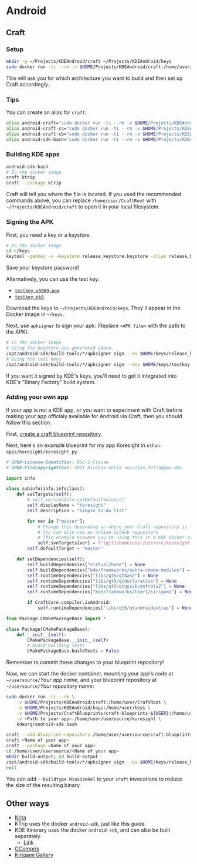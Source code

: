 # Android

## Craft

### Setup
```bash
mkdir -p ~/Projects/KDEAndroid/craft ~/Projects/KDEAndroid/keys
sudo docker run -ti --rm -v $HOME/Projects/KDEAndroid/craft:/home/user/CraftRoot -v $HOME/Projects/KDEAndroid/keys:/home/user/keys kdeorg/android-sdk craft-bootstrap
```

This will ask you for which architecture you want to build and then set up Craft accordingly.

### Tips

You can create an alias for `craft`:

```bash
alias android-craft="sudo docker run -ti --rm -v $HOME/Projects/KDEAndroid/craft:/home/user/CraftRoot -v $HOME/Projects/KDEAndroid/keys:/home/user/keys kdeorg/android-sdk craft"
alias android-craft-cs="sudo docker run -ti --rm -v $HOME/Projects/KDEAndroid/craft:/home/user/CraftRoot -v $HOME/Projects/KDEAndroid/keys:/home/user/keys kdeorg/android-sdk cs"
alias android-craft-cb="sudo docker run -ti --rm -v $HOME/Projects/KDEAndroid/craft:/home/user/CraftRoot -v $HOME/Projects/KDEAndroid/keys:/home/user/keys kdeorg/android-sdk cb"
alias android-sdk-bash="sudo docker run -ti --rm -v $HOME/Projects/KDEAndroid/craft:/home/user/CraftRoot -v $HOME/Projects/KDEAndroid/keys:/home/user/keys kdeorg/android-sdk bash"
```

### Building KDE apps

```bash
android-sdk-bash
# In the docker image
craft ktrip
craft --package ktrip
```

Craft will tell you where the file is located. If you used the recommended commands above, you can replace `/home/user/CraftRoot` with `~/Projects/KDEAndroid/craft` to open it in your local filesystem.

### Signing the APK

First, you need a key or a keystore.

```bash
# In the docker image
cd ~/keys
keytool -genkey -v -keystore release_keystore.keystore -alias release_keystore -keyalg RSA -keysize 2048 -validity 10000
```

Save your keystore password!

Alternatively, you can use the test key.
* [`testkey.x5089.pem`](https://github.com/aosp-mirror/platform_build/raw/master/target/product/security/testkey.x509.pem)
* [`testkey.pk8`](https://github.com/aosp-mirror/platform_build/raw/master/target/product/security/testkey.pk8)

Download the keys to `~/Projects/KDEAndroid/keys`. They'll appear in the Docker image in `~/keys`.

Next, use `apksigner` to sign your apk: (Replace `<APK file>` with the path to the APK).

```bash
# In the docker image
# Using the keystore you generated above.
/opt/android-sdk/build-tools/*/apksigner sign --ks $HOME/keys/release_keystore.keystore --in <APK file> --out <Output APK file>
# Using the test keys
/opt/android-sdk/build-tools/*/apksigner sign --key $HOME/keys/testkey.pk8 --cert testkey.x5089.pem --in <APK file> --out <Output APK file>
```

If you want it signed by KDE's keys, you'll need to get it integrated into KDE's "Binary Factory" build system.

### Adding your own app

If your app is not a KDE app, or you want to experiment with Craft before making your app officialy available for Android via Craft, then you should follow this section.

First, [create a craft blueprint repository](CraftBlueprintRepository.md).

Next, here's an example blueprint for my app Koresight in `ethan-apps/koresight/koresight.py`.
```python
# SPDX-License-Identifier: BSD-2-Clause
# SPDX-FileCopyrightText: 2021 Nicolas Fella <nicolas.fella@gmx.de>

import info

class subinfo(info.infoclass):
    def setTargets(self):
        # self.versionInfo.setDefaultValues()
        self.displayName = "Koresight"
        self.description = "Simple to-do list"

        for ver in ["master"]:
            # Change this depending on where your Craft repository is located
            # You can also use an online GitHub repository
            # This example assumes you're using this in a KDE docker container.
            self.svnTargets[ver] = f"[git]/home/user/usersrc/koresight|{ver}|"
        self.defaultTarget = "master"

    def setDependencies(self):
        self.buildDependencies["virtual/base"] = None
        self.buildDependencies["kde/frameworks/extra-cmake-modules"] = None
        self.runtimeDependencies["libs/qt5/qtbase"] = None
        self.runtimeDependencies["libs/qt5/qtdeclarative"] = None
        self.runtimeDependencies["libs/qt5/qtquickcontrols2"] = None
        self.runtimeDependencies["kde/frameworks/tier1/kirigami"] = None

        if CraftCore.compiler.isAndroid:
            self.runtimeDependencies["libs/qt5/qtandroidextras"] = None

from Package.CMakePackageBase import *

class Package(CMakePackageBase):
    def __init__(self):
        CMakePackageBase.__init__(self)
        # Avoid building tests
        CMakePackageBase.buildTests = False
```

Remember to commit these changes to your blueprint repository!

Now, we can start the docker container, mounting your app's code at `~/usersource/`*Your app name*, and your blueprint repository at `~/usersource/`*Your repository name*:

```bash
sudo docker run -ti --rm \
    -v $HOME/Projects/KDEAndroid/craft:/home/user/CraftRoot \
    -v $HOME/Projects/KDEAndroid/keys:/home/user/keys \
    -v $HOME/Projects/CraftBlueprints/craft-blueprints-${USER}:/home/user/usersource/craft-blueprints-${USER} \
    -v <Path to your app>:/home/user/usersource/koresight \
    kdeorg/android-sdk bash
```

```bash
craft --add-blueprint-repository /home/user/usersource/craft-blueprints-<Repository name>
craft <Name of your app>
craft --package <Name of your app>
cd /home/user/usersource/<Name of your app>
mkdir build-output; cd build-output
/opt/android-sdk/build-tools/*/apksigner sign --ks $HOME/keys/release_keystore.keystore --in <APK file> --out ./latest.apk
exit
```

You can add `--buildtype MinSizeRel` to your `craft` invocations to reduce the size of the resulting binary.

## Other ways

* [Krita](https://docs.krita.org/en/untranslatable_pages/building_krita.html#building-on-android)
* KTrip uses the docker `android-sdk`, just like this guide.
* KDE Itinerary uses the docker `android-sdk`, and can also be built separately.
    * [Link](https://invent.kde.org/pim/itinerary#building-for-android-using-docker)
* [GCompris](https://gcompris.net/wiki/Qt_Quick_development_process#Compiling_GCompris_for_Android)
* [Kirigami Gallery](https://invent.kde.org/sdk/kirigami-gallery#build-on-android)




